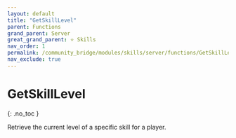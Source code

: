 ```yaml
---
layout: default
title: "GetSkillLevel"
parent: Functions
grand_parent: Server
great_grand_parent: ⭐ Skills
nav_order: 1
permalink: /community_bridge/modules/skills/server/functions/GetSkillLevel/
nav_exclude: true
---
```


# GetSkillLevel
{: .no_toc }

Retrieve the current level of a specific skill for a player.

#